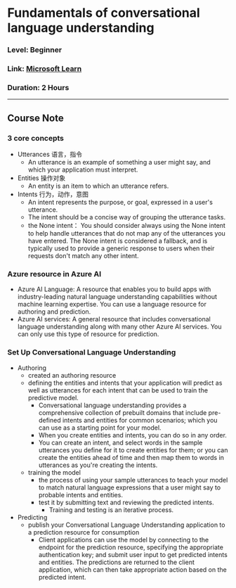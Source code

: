# Fundamentals of conversational language understanding
### Level: Beginner
### Link: [Microsoft Learn](https://learn.microsoft.com/en-us/training/modules/create-language-model-with-language-understanding/)
### Duration: 2 Hours
---

## Course Note
### 3 core concepts
- Utterances 语言，指令
  - An utterance is an example of something a user might say, and which your application must interpret.
- Entities 操作对象
  - An entity is an item to which an utterance refers.
- Intents 行为，动作，意图
  - An intent represents the purpose, or goal, expressed in a user's utterance.
  - The intent should be a concise way of grouping the utterance tasks. 
  - the None intent： You should consider always using the None intent to help handle utterances that do not map any of the utterances you have entered. The None intent is considered a fallback, and is typically used to provide a generic response to users when their requests don't match any other intent.

### Azure resource in Azure AI
- Azure AI Language: A resource that enables you to build apps with industry-leading natural language understanding capabilities without machine learning expertise. You can use a language resource for authoring and prediction.
- Azure AI services: A general resource that includes conversational language understanding along with many other Azure AI services. You can only use this type of resource for prediction.

### Set Up Conversational Language Understanding
- Authoring
  - created an authoring resource
  - defining the entities and intents that your application will predict as well as utterances for each intent that can be used to train the predictive model.
    - Conversational language understanding provides a comprehensive collection of prebuilt domains that include pre-defined intents and entities for common scenarios; which you can use as a starting point for your model. 
    - When you create entities and intents, you can do so in any order. 
    - You can create an intent, and select words in the sample utterances you define for it to create entities for them; or you can create the entities ahead of time and then map them to words in utterances as you're creating the intents.
  - training the model
    - the process of using your sample utterances to teach your model to match natural language expressions that a user might say to probable intents and entities.
    - test it by submitting text and reviewing the predicted intents.
      - Training and testing is an iterative process.
- Predicting
  - publish your Conversational Language Understanding application to a prediction resource for consumption
    - Client applications can use the model by connecting to the endpoint for the prediction resource, specifying the appropriate authentication key; and submit user input to get predicted intents and entities. The predictions are returned to the client application, which can then take appropriate action based on the predicted intent.

